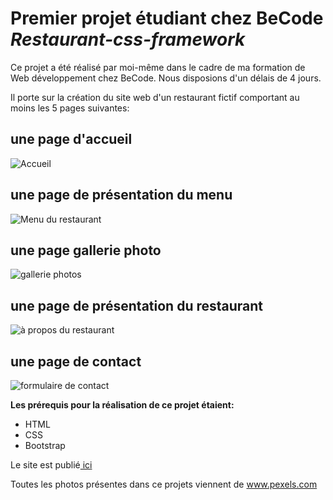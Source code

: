# Premier projet étudiant chez BeCode *Restaurant-css-framework*
Ce projet a été réalisé par moi-même dans le cadre de ma formation de Web développement chez BeCode. 
Nous disposions d'un délais de 4 jours. 

Il porte sur la création du site web d'un restaurant fictif comportant au moins les 5 pages suivantes: 

## une page d'accueil  

![Accueil](ReadMeAccueil.png)


##  une page de présentation du menu

![Menu du restaurant](ReadMeMenu.png)


## une page gallerie photo 

 ![gallerie photos](ReadMeGallerie.png)


## une page de présentation du restaurant 

![à propos du restaurant](ReadMeRestaurant.png)


## une page de contact 

![formulaire de contact](ReadMeContact.png)




**Les prérequis pour la réalisation de ce projet étaient:**
- HTML
- CSS
- Bootstrap

Le site est publié<a class="nav-link" href="Accueil.html"> ici</a>


Toutes les photos présentes dans ce projets viennent de <a class="nav-link" href="www.pexels.html">www.pexels.com</a>







